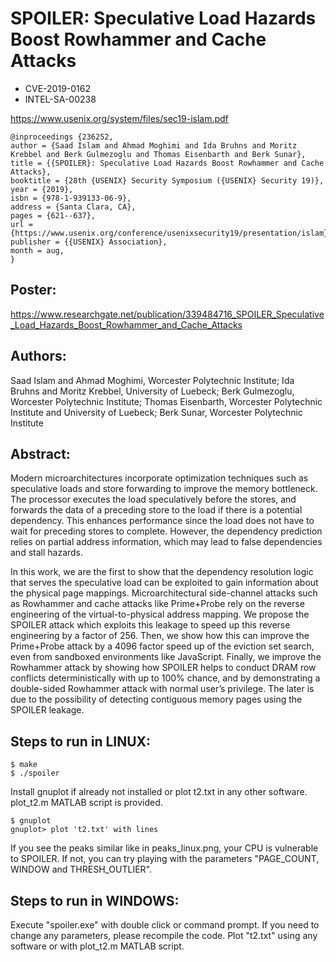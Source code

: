 # SPOILER: Speculative Load Hazards Boost Rowhammer and Cache Attacks

- CVE-2019-0162
- INTEL-SA-00238

https://www.usenix.org/system/files/sec19-islam.pdf
```
@inproceedings {236252,
author = {Saad Islam and Ahmad Moghimi and Ida Bruhns and Moritz Krebbel and Berk Gulmezoglu and Thomas Eisenbarth and Berk Sunar},
title = {{SPOILER}: Speculative Load Hazards Boost Rowhammer and Cache Attacks},
booktitle = {28th {USENIX} Security Symposium ({USENIX} Security 19)},
year = {2019},
isbn = {978-1-939133-06-9},
address = {Santa Clara, CA},
pages = {621--637},
url = {https://www.usenix.org/conference/usenixsecurity19/presentation/islam},
publisher = {{USENIX} Association},
month = aug,
}
```

## Poster:

https://www.researchgate.net/publication/339484716_SPOILER_Speculative_Load_Hazards_Boost_Rowhammer_and_Cache_Attacks


## Authors: 
Saad Islam and Ahmad Moghimi, Worcester Polytechnic Institute; Ida Bruhns and Moritz Krebbel, University of Luebeck; Berk Gulmezoglu, Worcester Polytechnic Institute; Thomas Eisenbarth, Worcester Polytechnic Institute and University of Luebeck; Berk Sunar, Worcester Polytechnic Institute

## Abstract: 
Modern microarchitectures incorporate optimization techniques such as speculative loads and store forwarding to improve the memory bottleneck. The processor executes the load speculatively before the stores, and forwards the data of a preceding store to the load if there is a potential dependency. This enhances performance since the load does not have to wait for preceding stores to complete. However, the dependency prediction relies on partial address information, which may lead to false dependencies and stall hazards.

In this work, we are the first to show that the dependency resolution logic that serves the speculative load can be exploited to gain information about the physical page mappings. Microarchitectural side-channel attacks such as Rowhammer and cache attacks like Prime+Probe rely on the reverse engineering of the virtual-to-physical address mapping. We propose the SPOILER attack which exploits this leakage to speed up this reverse engineering by a factor of 256. Then, we show how this can improve the Prime+Probe attack by a 4096 factor speed up of the eviction set search, even from sandboxed environments like JavaScript. Finally, we improve the Rowhammer attack by showing how SPOILER helps to conduct DRAM row conflicts deterministically with up to 100% chance, and by demonstrating a double-sided Rowhammer attack with normal user’s privilege. The later is due to the possibility of detecting contiguous memory pages using the SPOILER leakage.

## Steps to run in LINUX:

```
$ make
$ ./spoiler
```
Install gnuplot if already not installed or plot t2.txt in any other software. plot_t2.m MATLAB script is provided.
```
$ gnuplot
gnuplot> plot 't2.txt' with lines
```
If you see the peaks similar like in peaks_linux.png, your CPU is vulnerable to SPOILER. If not, you can try playing with the parameters "PAGE_COUNT, WINDOW and THRESH_OUTLIER". 

## Steps to run in WINDOWS:

Execute "spoiler.exe" with double click or command prompt. If you need to change any parameters, please recompile the code. Plot "t2.txt" using any software or with plot_t2.m MATLAB script.
